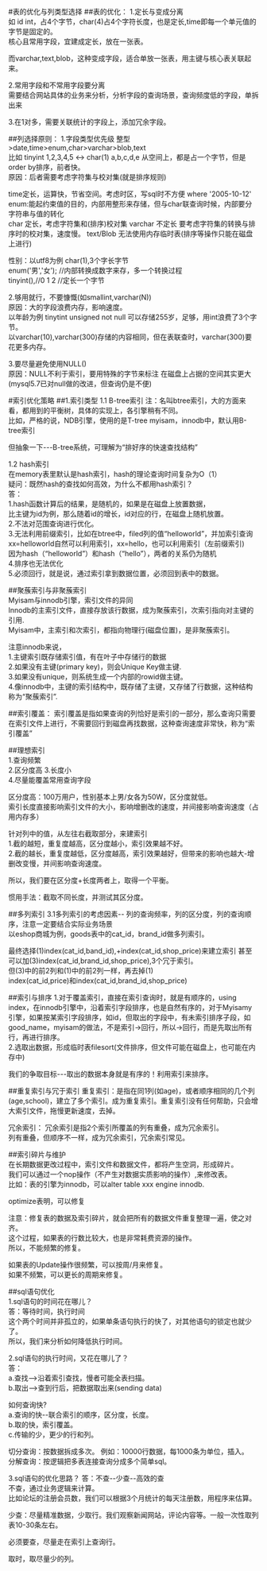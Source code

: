 #表的优化与列类型选择
##表的优化：
1.定长与变成分离  
如 id int，占4个字节，char(4)占4个字符长度，也是定长,time即每一个单元值的字节是固定的。  
核心且常用字段，宜建成定长，放在一张表。  

而varchar,text,blob，这种变成字段，适合单放一张表，用主键与核心表关联起来。 

2.常用字段和不常用字段要分离  
需要结合网站具体的业务来分析，分析字段的查询场景，查询频度低的字段，单拆出来  

3.在1对多，需要关联统计的字段上，添加冗余字段。

##列选择原则： 
1.字段类型优先级 整型>date,time>enum,char>varchar>blob,text  
比如 tinyint 1,2,3,4,5 <-> char(1) a,b,c,d,e 
从空间上，都是占一个字节，但是order by排序，前者快。  
原因：后者需要考虑字符集与校对集(就是排序规则)  

time定长，运算快，节省空间。考虑时区，写sql时不方便 where '2005-10-12'   
enum:能起约束值的目的，内部用整形来存储，但与char联查询时候，内部要分字符串与值的转化  
char 定长，考虑字符集和(排序)校对集
varchar 不定长 要考虑字符集的转换与排序时的校对集，速度慢。
text/Blob 无法使用内存临时表(排序等操作只能在磁盘上进行)  

性别：以utf8为例
char(1),3个字长字节  
enum('男','女'); //内部转换成数字来存，多一个转换过程  
tinyint(),//0 1 2  //定长一个字节

2.够用就行，不要慷慨(如smallint,varchar(N))  
原因：大的字段浪费内存，影响速度。  
以年龄为例 tinytint unsigned not null 可以存储255岁，足够，用int浪费了3个字节。  
以varchar(10),varchar(300)存储的内容相同，但在表联查时，varchar(300)要花更多内存。  

3.要尽量避免使用NULL()  
原因：NULL不利于索引，要用特殊的字节来标注 
在磁盘上占据的空间其实更大(mysql5.7已对null做的改进，但查询仍是不便)  

#索引优化策略
##1.索引类型
1.1 B-tree索引
注：名叫btree索引，大的方面来看，都用到的平衡树，具体的实现上，各引擎稍有不同。  
比如，严格的说，NDB引擎，使用的是T-tree
myisam，innodb中，默认用B-tree索引  

但抽象一下---B-tree系统，可理解为“排好序的快速查找结构”  

1.2 hash索引  
  在memory表里默认是hash索引，hash的理论查询时间复杂为O（1）  
疑问：既然hash的查找如何高效，为什么不都用hash索引？  
答：  
1.hash函数计算后的结果，是随机的，如果是在磁盘上放置数据，  
比主键为id为例，那么随着id的增长，id对应的行，在磁盘上随机放置。  
2.不法对范围查询进行优化。    
3.无法利用前缀索引，比如在btree中，filed列的值“helloworld”，并加索引查询xx=helloworld自然可以利用索引，xx=hello，也可以利用索引（左前缀索引)  
因为hash（“helloworld”）和hash（“hello”），两者的关系仍为随机  
4.排序也无法优化  
5.必须回行，就是说，通过索引拿到数据位置，必须回到表中的数据。

##聚蔟索引与非聚蔟索引  
Myisam与innodb引擎，索引文件的异同  
Innodb的主索引文件，直接存放该行数据，成为聚蔟索引，次索引指向对主键的引用.  
Myisam中，主索引和次索引，都指向物理行(磁盘位置)，是非聚蔟索引。  

注意innodb来说，  
1.主键索引既存储索引值，有在叶子中存储行的数据  
2.如果没有主键(primary key)，则会Unique Key做主键.  
3.如果没有unique，则系统生成一个内部的rowid做主键。  
4.像innodb中，主键的索引结构中，既存储了主键，又存储了行数据，这种结构称为“聚蔟索引”.	

##索引覆盖：
索引覆盖是指如果查询的列恰好是索引的一部分，那么查询只需要在索引文件上进行，不需要回行到磁盘再找数据，这种查询速度非常快，称为“索引覆盖”

##理想索引  
1.查询频繁  
2.区分度高 
3.长度小  
4.尽量能覆盖常用查询字段  

区分度高：100万用户，性别基本上男/女各为50W，区分度就低。  
索引长度直接影响索引文件的大小，影响增删改的速度，并间接影响查询速度（占用内存多）

针对列中的值，从左往右截取部分，来建索引   
1.截的越短，重复度越高，区分度越小，索引效果越不好。  
2.截的越长，重复度越低，区分度越高，索引效果越好，但带来的影响也越大-增删改变慢，并间影响查询速度。  

所以，我们要在区分度+长度两者上，取得一个平衡。  

惯用手法：截取不同长度，并测试其区分度。  


##多列索引
3.1多列索引的考虑因素-- 列的查询频率，列的区分度，列的查询顺序，注意一定要结合实际业务场景  
以eshop商城为例，goods表中的cat\_id，brand\_id做多列索引。

最终选择(1)index(cat\_id,band\_id),+index(cat\_id,shop\_price)来建立索引 
甚至可以加(3)index(cat\_id,brand\_id,shop\_price),3个冗于索引。  
但(3)中的前2列和(1)中的前2列一样，再去掉(1)  
index(cat\_id,price)和index(cat\_id,brand\_id,shop\_price)   

##索引与排序
1.对于覆盖索引，直接在索引查询时，就是有顺序的，using index，在innodb引擎中，沿着索引字段排序，也是自然有序的，对于Myisamy引擎，如果按某索引字段排序，如id，但取出的字段中，有未索引排序子段，如good_name，myisam的做法，不是索引->回行，所以->回行，而是先取出所有行，再进行排序。  
2.选取出数据，形成临时表filesort(文件排序，但文件可能在磁盘上，也可能在内存中)  

我们的争取目标---取出的数据本身就是有序的！利用索引来排序。  

##重复索引与冗于索引 
重复索引：是指在同1列(如age)，或者顺序相同的几个列(age,school)，建立了多个索引。成为重复索引。重复索引没有任何帮助，只会增大索引文件，拖慢更新速度，去掉。  

冗余索引：
冗余索引是指2个索引所覆盖的列有重叠，成为冗余索引。  
列有重叠，但顺序不一样，成为冗余索引，冗余索引常见。  

##索引碎片与维护  
在长期数据更改过程中，索引文件和数据文件，都将产生空洞，形成碎片。  
我们可以通过一个nop操作（不产生对数据实质影响的操作）,来修改表。  
比如：表的引擎为innodb，可以alter table xxx engine innodb.  

optimize表明，可以修复 

注意：修复表的数据及索引碎片，就会把所有的数据文件重复整理一遍，使之对齐。  
这个过程，如果表的行数比较大，也是非常耗费资源的操作。  
所以，不能频繁的修复。  

如果表的Update操作很频繁，可以按周/月来修复。   
如果不频繁，可以更长的周期来修复。  

##sql语句优化  
1.sql语句的时间花在哪儿？  
答：等待时间，执行时间  
这个两个时间并非孤立的，如果单条语句执行的快了，对其他语句的锁定也就少了。  
所以，我们来分析如何降低执行时间。  

2.sql语句的执行时间，又花在哪儿了？  
答：  
a.查找-->沿着索引查找，慢者可能全表扫描。  
b.取出-->查到行后，把数据取出来(sending data)

如何查询快?   
a.查询的快--联合索引的顺序，区分度，长度。  
b.取的快，索引覆盖。  
c.传输的少，更少的行和列。  

切分查询：按数据拆成多次。
例如：10000行数据，每1000条为单位，插入。  
分解查询：按逻辑把多表连接查询分成多个简单sql。  

3.sql语句的优化思路？
答：不查--少查--高效的查  
不查，通过业务逻辑来计算。  
比如论坛的注册会员数，我们可以根据3个月统计的每天注册数，用程序来估算。

少查：尽量精准数据，少取行。我们观察新闻网站，评论内容等。一般一次性取列表10-30条左右。  

必须要查，尽量走在索引上查询行。  

取时，取尽量少的列。
